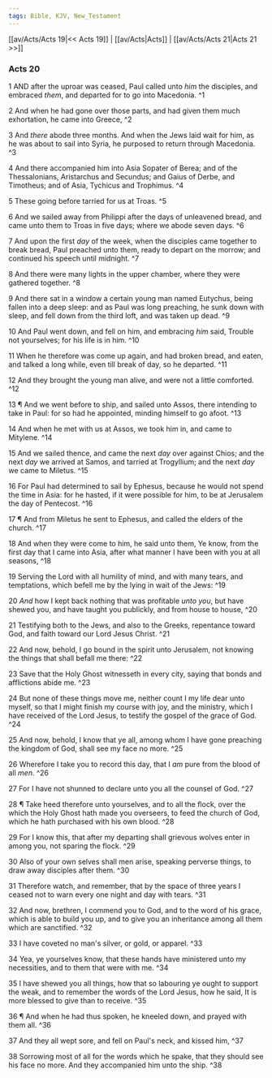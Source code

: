 ```yaml
---
tags: Bible, KJV, New_Testament
---
```


[[av/Acts/Acts 19|<< Acts 19]] | [[av/Acts|Acts]] | [[av/Acts/Acts 21|Acts 21 >>]]

### Acts 20

1 AND after the uproar was ceased, Paul called unto _him_ the disciples, and embraced _them_, and departed for to go into Macedonia. ^1

2 And when he had gone over those parts, and had given them much exhortation, he came into Greece, ^2

3 And _there_ abode three months. And when the Jews laid wait for him, as he was about to sail into Syria, he purposed to return through Macedonia. ^3

4 And there accompanied him into Asia Sopater of Berea; and of the Thessalonians, Aristarchus and Secundus; and Gaius of Derbe, and Timotheus; and of Asia, Tychicus and Trophimus. ^4

5 These going before tarried for us at Troas. ^5

6 And we sailed away from Philippi after the days of unleavened bread, and came unto them to Troas in five days; where we abode seven days. ^6

7 And upon the first _day_ of the week, when the disciples came together to break bread, Paul preached unto them, ready to depart on the morrow; and continued his speech until midnight. ^7

8 And there were many lights in the upper chamber, where they were gathered together. ^8

9 And there sat in a window a certain young man named Eutychus, being fallen into a deep sleep: and as Paul was long preaching, he sunk down with sleep, and fell down from the third loft, and was taken up dead. ^9

10 And Paul went down, and fell on him, and embracing _him_ said, Trouble not yourselves; for his life is in him. ^10

11 When he therefore was come up again, and had broken bread, and eaten, and talked a long while, even till break of day, so he departed. ^11

12 And they brought the young man alive, and were not a little comforted. ^12

13 ¶ And we went before to ship, and sailed unto Assos, there intending to take in Paul: for so had he appointed, minding himself to go afoot. ^13

14 And when he met with us at Assos, we took him in, and came to Mitylene. ^14

15 And we sailed thence, and came the next _day_ over against Chios; and the next _day_ we arrived at Samos, and tarried at Trogyllium; and the next _day_ we came to Miletus. ^15

16 For Paul had determined to sail by Ephesus, because he would not spend the time in Asia: for he hasted, if it were possible for him, to be at Jerusalem the day of Pentecost. ^16

17 ¶ And from Miletus he sent to Ephesus, and called the elders of the church. ^17

18 And when they were come to him, he said unto them, Ye know, from the first day that I came into Asia, after what manner I have been with you at all seasons, ^18

19 Serving the Lord with all humility of mind, and with many tears, and temptations, which befell me by the lying in wait of the Jews: ^19

20 _And_ how I kept back nothing that was profitable _unto_ _you_, but have shewed you, and have taught you publickly, and from house to house, ^20

21 Testifying both to the Jews, and also to the Greeks, repentance toward God, and faith toward our Lord Jesus Christ. ^21

22 And now, behold, I go bound in the spirit unto Jerusalem, not knowing the things that shall befall me there: ^22

23 Save that the Holy Ghost witnesseth in every city, saying that bonds and afflictions abide me. ^23

24 But none of these things move me, neither count I my life dear unto myself, so that I might finish my course with joy, and the ministry, which I have received of the Lord Jesus, to testify the gospel of the grace of God. ^24

25 And now, behold, I know that ye all, among whom I have gone preaching the kingdom of God, shall see my face no more. ^25

26 Wherefore I take you to record this day, that I _am_ pure from the blood of all _men_. ^26

27 For I have not shunned to declare unto you all the counsel of God. ^27

28 ¶ Take heed therefore unto yourselves, and to all the flock, over the which the Holy Ghost hath made you overseers, to feed the church of God, which he hath purchased with his own blood. ^28

29 For I know this, that after my departing shall grievous wolves enter in among you, not sparing the flock. ^29

30 Also of your own selves shall men arise, speaking perverse things, to draw away disciples after them. ^30

31 Therefore watch, and remember, that by the space of three years I ceased not to warn every one night and day with tears. ^31

32 And now, brethren, I commend you to God, and to the word of his grace, which is able to build you up, and to give you an inheritance among all them which are sanctified. ^32

33 I have coveted no man's silver, or gold, or apparel. ^33

34 Yea, ye yourselves know, that these hands have ministered unto my necessities, and to them that were with me. ^34

35 I have shewed you all things, how that so labouring ye ought to support the weak, and to remember the words of the Lord Jesus, how he said, It is more blessed to give than to receive. ^35

36 ¶ And when he had thus spoken, he kneeled down, and prayed with them all. ^36

37 And they all wept sore, and fell on Paul's neck, and kissed him, ^37

38 Sorrowing most of all for the words which he spake, that they should see his face no more. And they accompanied him unto the ship. ^38

